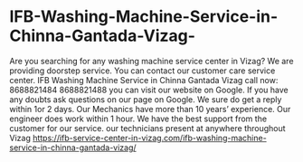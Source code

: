 # IFB-Washing-Machine-Service-in-Chinna-Gantada-Vizag-
Are you searching for any washing machine service center in Vizag? We are providing doorstep service. You can contact our customer care service center. IFB Washing Machine Service in Chinna Gantada Vizag call now: 8688821484 8688821488 you can visit our website on Google. If you have any doubts ask questions on our page on Google. We sure do get a reply within 1or 2 days. Our Mechanics have more than 10 years’ experience. Our engineer does work within 1 hour. We have the best support from the customer for our service. our technicians present at anywhere throughout Vizag https://ifb-service-center-in-vizag.com/ifb-washing-machine-service-in-chinna-gantada-vizag/
